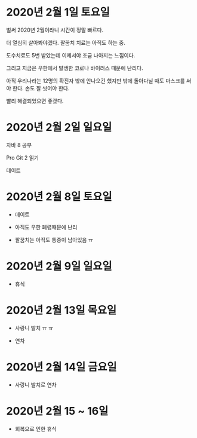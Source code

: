 
# 2020년 2월 1일 토요일

벌써 2020년 2월이라니 시간이 정말 빠르다.

더 열심히 살아봐야겠다. 팔꿈치 치료는 아직도 하는 중.

도수치료도 5번 받았는데 이제서야 조금 나아지는 느낌이다.

그리고 지금은 우한에서 발생한 코로나 바이러스 때문에 난리다.

아직 우리나라는 12명의 확진자 밖에 안나오긴 했지만 밖에 돌아다닐 때도 마스크를 써야 한다. 손도 잘 씻어야 한다.

빨리 해결되었으면 좋겠다.

# 2020년 2월 2일 일요일

자바 8 공부

Pro Git 2 읽기

데이트

# 2020년 2월 8일 토요일

- 데이트

- 아직도 우한 폐렴때문에 난리

- 팔꿈치는 아직도 통증이 남아있음 ㅠ

# 2020년 2월 9일 일요일

- 휴식

# 2020년 2월 13일 목요일

- 사랑니 발치 ㅠ ㅠ

- 연차

# 2020년 2월 14일 금요일

- 사랑니 발치로 연차

# 2020년 2월 15 ~ 16일

- 회복으로 인한 휴식 

